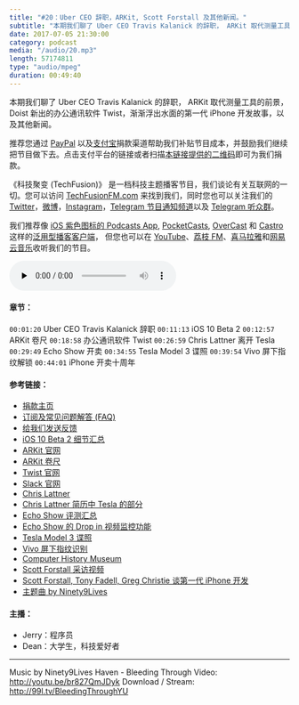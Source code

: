 ```yaml
---
title: "#20：Uber CEO 辞职，ARKit, Scott Forstall 及其他新闻。"
subtitle: "本期我们聊了 Uber CEO Travis Kalanick 的辞职， ARKit 取代测量工具的前景， Doist 新出的办公通讯软件 Twist，渐渐浮出水面的第一代 iPhone 开发故事，以及其他新闻。"
date: 2017-07-05 21:30:00
category: podcast
media: "/audio/20.mp3"
length: 57174811 
type: "audio/mpeg"
duration: 00:49:40
---
```


本期我们聊了 Uber CEO Travis Kalanick 的辞职， ARKit 取代测量工具的前景， Doist 新出的办公通讯软件 Twist，渐渐浮出水面的第一代 iPhone 开发故事，以及其他新闻。

推荐您通过 [PayPal](https://paypal.me/techfusionfm/5) 以及[支付宝](HTTPS://QR.ALIPAY.COM/FKX09288AJOENI0MVZXM12)捐款渠道帮助我们补贴节目成本，并鼓励我们继续把节目做下去。点击支付平台的链接或者扫描[本链接提供的二维码](https://techfusionfm.com/images/QR.JPG)即可为我们捐款。

《科技聚变 (TechFusion)》 是一档科技主题播客节目，我们谈论有关互联网的一切。您可以访问 [TechFusionFM.com](https://TechFusionFM.com) 来找到我们，同时您也可以关注我们的 [Twitter](http://twitter.com/TechFusionFM)，[微博](https://TechFusionFM.com/images/Weibo-Icon-BW.svg)，[Instagram](http://instagram.com/TechFusionFM)，[Telegram 节目通知频道](https://https://t.me/TechFusion)以及 [Telegram 听众群](https://https://t.me/TechFusionChat)。

我们推荐像 [iOS 紫色图标的 Podcasts App](https://itunes.apple.com/cn/podcast/id1202658654), [PocketCasts](http://pca.st/podcast/28fcd200-cc7c-0134-10da-25324e2a541d), [OverCast](https://overcast.fm) 和 [Castro](http://supertop.co/castro/) 这样的[泛用型播客客户端](https://techfusionfm.com/faq)， 但您也可以在 [YouTube](https://www.youtube.com/channel/UC6uvHf21Tjm5lepw6P2Ki-Q)、[荔枝 FM](https://www.lizhi.fm/1494013/)、[喜马拉雅](http://www.ximalaya.com/72456289/album/6648521)和[网易云音乐](http://music.163.com/#/djradio?id=347498120)收听我们的节目。

<audio class="audioPlayer" controls preload="none" src="https://techfusionfm.com/audio/20.mp3"></audio>

#### 章节：
```00:01:20``` Uber CEO Travis Kalanick 辞职
```00:11:13``` iOS 10 Beta 2
```00:12:57``` ARKit 卷尺
```00:18:58``` 办公通讯软件 Twist
```00:26:59``` Chris Lattner 离开 Tesla
```00:29:49``` Echo Show 开卖
```00:34:55``` Tesla Model 3 谍照
```00:39:54``` Vivo 屏下指纹解锁
```00:44:01``` iPhone 开卖十周年

#### 参考链接：
- [捐款主页](https://techfusionfm.com/donate)
- [订阅及常见问题解答 (FAQ)](https://techfusionfm.com/faq)
- [给我们发送反馈](mailto:hi@techfusionfom.com)
- [iOS 10 Beta 2 细节汇总](https://www.macrumors.com/2017/06/21/ios-11-beta-2-tidbits/)
- [ARKit 官网](https://developer.apple.com/arkit/)
- [ARKit 卷尺](https://www.macrumors.com/2017/06/26/apples-arkit-measuring-tape-minecraft/)
- [Twist 官网](https://twistapp.com)
- [Slack 官网](https://slack.com)
- [Chris Lattner](http://www.nondot.org/sabre/)
- [Chris Lattner 简历中 Tesla 的部分](http://nondot.org/sabre/Resume.html#Tesla)
- [Echo Show 评测汇总](https://www.macrumors.com/2017/06/26/amazon-echo-show-reviews/)
- [Echo Show 的 Drop in 视频监控功能](https://techcrunch.com/2017/06/28/amazon-disputes-claims-that-echo-shows-drop-in-feature-is-a-security-risk/)
- [Tesla Model 3 谍照](https://electrek.co/2017/06/22/tesla-model-3-design-is-pretty-much-final-plus-new-insights-from-a-batch-of-high-quality-photos/)
- [Vivo 屏下指纹识别](http://www.cnbeta.com/articles/tech/626643.htm)
- [Computer History Museum](http://www.computerhistory.org)
- [Scott Forstall 采访视频](https://www.youtube.com/watch?v=zjR2vegUBAo)
- [Scott Forstall, Tony Fadell, Greg Christie 谈第一代 iPhone 开发](http://appleinsider.com/articles/17/06/26/new-video-features-scott-forstall-tony-fadell-greg-christie-discussing-early-iphone-development)
- [主题曲 by Ninety9Lives](http://99l.tv/BleedingThroughYU)

#### 主播：
- Jerry：程序员
- Dean：大学生，科技爱好者

---
Music by Ninety9Lives
Haven - Bleeding Through
Video: http://youtu.be/br827QmJDyk
Download / Stream: http://99l.tv/BleedingThroughYU